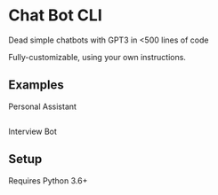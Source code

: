 # Chat Bot CLI
Dead simple chatbots with GPT3 in &lt;500 lines of code

Fully-customizable, using your own instructions.

## Examples

Personal Assistant

```

```


Interview Bot



## Setup

Requires Python 3.6+

```bash

```




